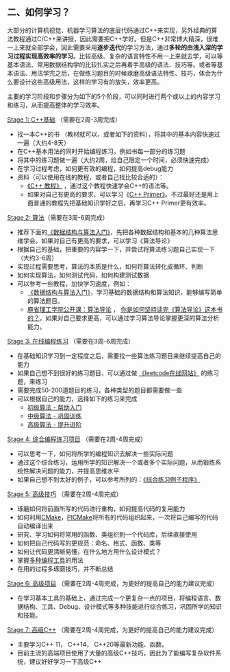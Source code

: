 
## 二、如何学习？

大部分的计算机视觉、机器学习算法的底层代码通过C++来实现，另外经典的算法教程通过C/C++来讲授，因此需要把C++学好。但是C++非常博大精深，很难一上来就全部学会，因此需要采用**逐步迭代**的学习方法，通过**多轮的由浅入深的学习过程实现高效率的学习**。比较高级、复杂的语言特性不用一上来就去学，可以等基本语法、常用数据结构学的比较扎实之后再着手高级的语法、技巧等。或者等基本语法、用法学完之后，在做练习题目的时候琢磨高级语法特性、技巧，体会为什么要设计这些高级用法，这样的学习有的放矢，效率更高。

主要的学习阶段和步骤分为如下的5个阶段，可以同时进行两个或以上的内容学习和练习，从而提高整体的学习效率。

[Stage 1: C++基础](1_c++/README.md) （需要在2周-3周完成）

- 找一本C++的书 （教材就可以，或者如下的资料），将其中的基本内容快速过一遍（大约4-8天）
- 在C++基本用法的同时开始编程练习，例如书每一部分的练习题
- 将其中的练习题做一遍（大约2周，给自己限定一个时间，必须快速完成）
- 在学习过程考虑，如何更有效的编程，如何提高debug能力
- 资料（可以使用在线的教程，或者自己找比较合适的）：
    - [《C++ 教程》](http://www.runoob.com/cplusplus/cpp-tutorial.html) ，通过这个教程快速学会C++的语法等。
    - 如果对自己有更高的要求，可以学习《[C++ Primer》](https://www.zhihu.com/question/32087709)。不过最好还是用上面普通的教程先把基础知识学好之后，再学习C++ Primer更有效率。

[Stage 2: 算法](2_datastructure_algorithm/README.md)（需要在3周-6周完成）

- 推荐下面的[《数据结构与算法入门》](https://www.dotcpp.com/course/ds/)，先把各种数据结构和基本的几种算法思维学会。如果对自己有更高的要求，可以学习《算法导论》
- 根据自己的基础，把重要的内容学一下，并尝试将算法练习题自己实现一下 （大约3-6周）
- 实现过程需要思考，算法的本质是什么，如何将算法转化成循环、判断
- 如何实现算法，如何测试代码，如何构建测试数据
- 可以参考一些教程，加快学习速度，例如：
    - [《数据结构与算法入门》](https://www.dotcpp.com/course/ds/)，学习基础的数据结构和算法知识，能够编写简单的算法题目。
    - [麻省理工学院公开课：算法导论](http://open.163.com/special/opencourse/algorithms.html) ， [你是如何坚持读完《算法导论》这本书的？](https://www.zhihu.com/question/27744730)，如果对自己要求更高，可以通过学习算法导论掌握更深的算法分析能力。

[Stage 3: 在线编程练习](3_code_practice/README.md) （需要在3周-6周完成）

- 在基础知识学习到一定程度之后，需要找一些算法练习题目来继续提高自己的能力
- 如果自己想不到很好的练习题目，可以通过做 [《leetcode在线网站》](https://leetcode-cn.com/) 的练习题，来练习
- 需要完成50-200道题目的练习，各种类型的题目都需要做一些
- 可以根据自己的能力，选择如下的练习来完成
    - [初级算法 - 帮助入门](https://leetcode-cn.com/explore/interview/card/top-interview-questions-easy/)
    - [中级算法 - 巩固训练](https://leetcode-cn.com/explore/interview/card/top-interview-questions-medium/)
    - [高级算法 - 提升进阶](https://leetcode-cn.com/explore/interview/card/top-interview-questions-hard/)

[Stage 4: 综合编程练习项目](4_projects/README.md) （需要在2周-4周完成）

- 可以思考一下，如何将所学的编程知识去解决一些实际问题
- 通过这个综合练习，运用所学的知识解决一个或者多个实际问题，从而锻炼系统性解决问题的能力，并提高思维水平
- 如果自己想不到太好的例子，可以参考所列的：[《综合练习例子程序》](4_projects/README.md)

[Stage 5: 高级技巧](5_advanced/README.md) （需要在2周-4周完成）

- 琢磨如何将前面所写的代码进行重构，如何提高代码的复用能力
- 如何利用[CMake](6_tools/cmake)，[PICMake](6_tools/cmake/PICMake.md)将所有的代码组织起来，一次将自己编写的代码自动编译出来
- 研究、学习如何将常用的函数、类组织到一个代码库，后续直接使用
- 如何把自己代码写的更规范：命名、格式、函数、类等
- 如何让代码更清晰易懂，在什么地方用什么设计模式？
- 掌握[多种编程工具](6_tools)的用法
- 在用的过程多琢磨技巧，并不断总结


[Stage 6: 高级项目](6_adv_projects) （需要在2周-4周完成，为更好的提高自己的能力建议完成）
- 在学习基本工具的基础上，通过完成一个更复杂一点的项目，将编程语言、数据结构、工具、Debug、设计模式等多种技能进行综合练习，巩固所学的知识和技能。


[Stage 7: 高级C++](7_adv_c++) （需要在2周-4周完成，为更好的提高自己的能力建议完成）
- 主要学习C++ 11， C++14， C++20等最新功能、函数。
- 目前主流的高端项目使用了大量的高级C++技巧，因此为了能编写复杂软件系统，建议好好学习一下高级C++



